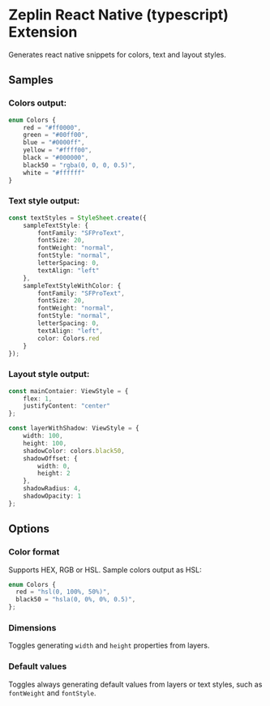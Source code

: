 # Zeplin React Native (typescript) Extension

Generates react native snippets for colors, text and layout styles.

## Samples

### Colors output:

```ts
enum Colors {
    red = "#ff0000",
    green = "#00ff00",
    blue = "#0000ff",
    yellow = "#ffff00",
    black = "#000000",
    black50 = "rgba(0, 0, 0, 0.5)",
    white = "#ffffff"
}
```

### Text style output:

```ts
const textStyles = StyleSheet.create({
    sampleTextStyle: {
        fontFamily: "SFProText",
        fontSize: 20,
        fontWeight: "normal",
        fontStyle: "normal",
        letterSpacing: 0,
        textAlign: "left"
    },
    sampleTextStyleWithColor: {
        fontFamily: "SFProText",
        fontSize: 20,
        fontWeight: "normal",
        fontStyle: "normal",
        letterSpacing: 0,
        textAlign: "left",
        color: Colors.red
    }
});
```

### Layout style output:

```ts
const mainContaier: ViewStyle = {
    flex: 1,
    justifyContent: "center"
};

const layerWithShadow: ViewStyle = {
    width: 100,
    height: 100,
    shadowColor: colors.black50,
    shadowOffset: {
        width: 0,
        height: 2
    },
    shadowRadius: 4,
    shadowOpacity: 1
};
```

## Options

### Color format

Supports HEX, RGB or HSL. Sample colors output as HSL:

```ts
enum Colors {
  red = "hsl(0, 100%, 50%)",
  black50 = "hsla(0, 0%, 0%, 0.5)",
};
```

### Dimensions
Toggles generating `width` and `height` properties from layers.

### Default values
Toggles always generating default values from layers or text styles, such as `fontWeight` and `fontStyle`.
